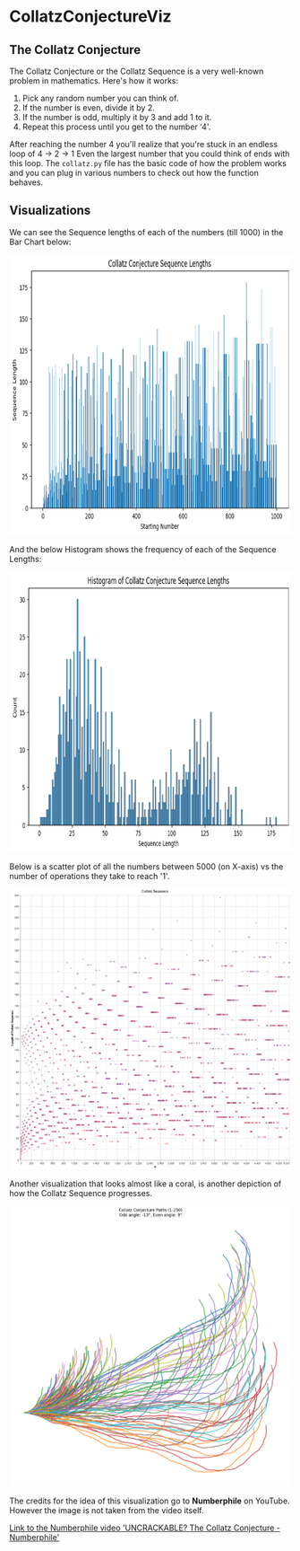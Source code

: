 # CollatzConjectureViz

## The Collatz Conjecture

The Collatz Conjecture or the Collatz Sequence is a very well-known problem in mathematics.
Here's how it works:

1.  Pick any random number you can think of.
2.  If the number is even, divide it by 2.
3.  If the number is odd, multiply it by 3 and add 1 to it.
4.  Repeat this process until you get to the number '4'.

After reaching the number 4 you'll realize that you're stuck in an endless loop of 4 -> 2 -> 1
Even the largest number that you could think of ends with this loop.
The `collatz.py` file has the basic code of how the problem works and you can plug in various numbers to check out how the function behaves.

## Visualizations

We can see the Sequence lengths of each of the numbers (till 1000) in the Bar Chart below:

<img alt="Starting Number vs Sequence Length" src="https://github.com/nikunjp1272/CollatzConjectureViz/blob/main/images/BarChart.png" style="width:750px; height:500px;">

And the below Histogram shows the frequency of each of the Sequence Lengths:

<img alt="Sequence Length vs the Frequency of the Sequence Lengths" src="https://github.com/nikunjp1272/CollatzConjectureViz/blob/main/images/Histogram.png" style="width:750px; height:500px;">

Below is a scatter plot of all the numbers between 5000 (on X-axis) vs the number of operations they take to reach '1'.

<img alt="Length Of Operations vs Number" src="https://github.com/nikunjp1272/CollatzConjectureViz/blob/main/images/LengthOfOperations_vs_Number.png" style="width:750px; height:500px;">

Another visualization that looks almost like a coral, is another depiction of how the Collatz Sequence progresses.

<img alt="" src="https://github.com/nikunjp1272/CollatzConjectureViz/blob/main/images/RainbowCoral.png" style="width:750px; height:500px;">

The credits for the idea of this visualization go to **Numberphile** on YouTube. However the image is not taken from the video itself.

[Link to the Numberphile video 'UNCRACKABLE? The Collatz Conjecture - Numberphile'](http://www.youtube.com/watch?v=5mFpVDpKX70)
